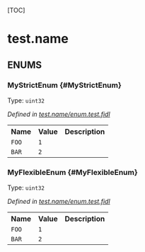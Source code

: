 [TOC]

# test.name






## **ENUMS**

### MyStrictEnum {#MyStrictEnum}
Type: <code>uint32</code>

*Defined in [test.name/enum.test.fidl](https://fuchsia.googlesource.com/fuchsia/+/master/enum.test.fidl#3)*



<table>
    <tr><th>Name</th><th>Value</th><th>Description</th></tr><tr>
            <td><code>FOO</code></td>
            <td><code>1</code></td>
            <td></td>
        </tr><tr>
            <td><code>BAR</code></td>
            <td><code>2</code></td>
            <td></td>
        </tr></table>

### MyFlexibleEnum {#MyFlexibleEnum}
Type: <code>uint32</code>

*Defined in [test.name/enum.test.fidl](https://fuchsia.googlesource.com/fuchsia/+/master/enum.test.fidl#8)*



<table>
    <tr><th>Name</th><th>Value</th><th>Description</th></tr><tr>
            <td><code>FOO</code></td>
            <td><code>1</code></td>
            <td></td>
        </tr><tr>
            <td><code>BAR</code></td>
            <td><code>2</code></td>
            <td></td>
        </tr></table>











